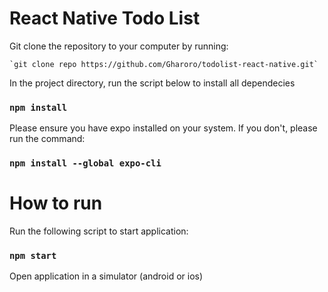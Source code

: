 # React Native Todo List

Git clone the repository to your computer by running:

    `git clone repo https://github.com/Gharoro/todolist-react-native.git`

In the project directory, run the script below to install all dependecies

### `npm install`


Please ensure you have expo installed on your system. If you don't, please run the 
command:

### `npm install --global expo-cli`

# How to run

Run the following script to start application:

### `npm start`

Open application in a simulator (android or ios)
